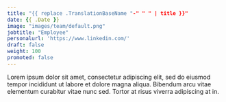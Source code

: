 ```yaml
---
title: "{{ replace .TranslationBaseName "-" " " | title }}"
date: {{ .Date }}
image: "images/team/default.png"
jobtitle: "Employee"
personalurl: 'https://www.linkedin.com/'
draft: false
weight: 100
promoted: false
---
```


Lorem ipsum dolor sit amet, consectetur adipiscing elit, sed do eiusmod tempor incididunt ut labore et dolore magna aliqua. Bibendum arcu vitae elementum curabitur vitae nunc sed. Tortor at risus viverra adipiscing at in.
